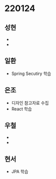 # 220124

## 성현

-
-

## 일환

- Spring Secutiry 학습

## 은조

- 디자인 참고자료 수집
- React 학습

## 우철

-
-

## 현서

- JPA 학습
